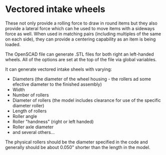 # Vectored intake wheels

These not only provide a rolling force to draw in round items but they also provide a lateral force which can he used to move
items with a sideways force as well.  When used in matching pairs (including multiples of the same on each side), they can provide
a centering capability as an item is being loaded.

The OpenSCAD file can generate .STL files for both right an left-handed wheels.  All of the options are set at the top of the
file via global variables.

It can generate vectored intake sheels with varying:

* Diameters (the diameter of the wheel housing - the rollers ad some efective diameter to the finished assembly)
* Width
* Number of rollers
* Diameter of rollers (the model includes clearance for use of the specific diameter roller)
* Length of rollers
* Roller angle
* Roller "handness" (right or left handed)
* Roller axle diameter
* and several others...

The physical rollers should be the diameter specified in the code and generally should be
about 0.050" shorter than the length in the model.
